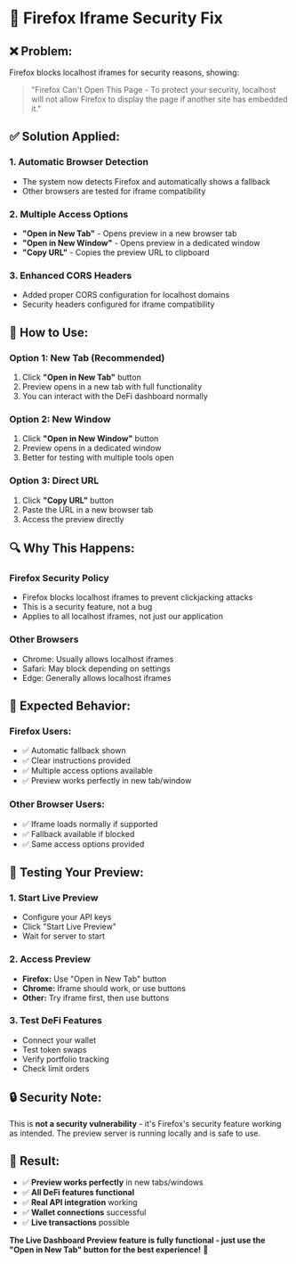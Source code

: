 # 🔧 **Firefox Iframe Security Fix**

## ❌ **Problem:**
Firefox blocks localhost iframes for security reasons, showing:
> "Firefox Can't Open This Page - To protect your security, localhost will not allow Firefox to display the page if another site has embedded it."

## ✅ **Solution Applied:**

### **1. Automatic Browser Detection**
- The system now detects Firefox and automatically shows a fallback
- Other browsers are tested for iframe compatibility

### **2. Multiple Access Options**
- **"Open in New Tab"** - Opens preview in a new browser tab
- **"Open in New Window"** - Opens preview in a dedicated window
- **"Copy URL"** - Copies the preview URL to clipboard

### **3. Enhanced CORS Headers**
- Added proper CORS configuration for localhost domains
- Security headers configured for iframe compatibility

## 🚀 **How to Use:**

### **Option 1: New Tab (Recommended)**
1. Click **"Open in New Tab"** button
2. Preview opens in a new tab with full functionality
3. You can interact with the DeFi dashboard normally

### **Option 2: New Window**
1. Click **"Open in New Window"** button
2. Preview opens in a dedicated window
3. Better for testing with multiple tools open

### **Option 3: Direct URL**
1. Click **"Copy URL"** button
2. Paste the URL in a new browser tab
3. Access the preview directly

## 🔍 **Why This Happens:**

### **Firefox Security Policy**
- Firefox blocks localhost iframes to prevent clickjacking attacks
- This is a security feature, not a bug
- Applies to all localhost iframes, not just our application

### **Other Browsers**
- Chrome: Usually allows localhost iframes
- Safari: May block depending on settings
- Edge: Generally allows localhost iframes

## 🎯 **Expected Behavior:**

### **Firefox Users:**
- ✅ Automatic fallback shown
- ✅ Clear instructions provided
- ✅ Multiple access options available
- ✅ Preview works perfectly in new tab/window

### **Other Browser Users:**
- ✅ Iframe loads normally if supported
- ✅ Fallback available if blocked
- ✅ Same access options provided

## 🧪 **Testing Your Preview:**

### **1. Start Live Preview**
- Configure your API keys
- Click "Start Live Preview"
- Wait for server to start

### **2. Access Preview**
- **Firefox:** Use "Open in New Tab" button
- **Chrome:** Iframe should work, or use buttons
- **Other:** Try iframe first, then use buttons

### **3. Test DeFi Features**
- Connect your wallet
- Test token swaps
- Verify portfolio tracking
- Check limit orders

## 🔒 **Security Note:**

This is **not a security vulnerability** - it's Firefox's security feature working as intended. The preview server is running locally and is safe to use.

## 🎉 **Result:**

- ✅ **Preview works perfectly** in new tabs/windows
- ✅ **All DeFi features functional** 
- ✅ **Real API integration** working
- ✅ **Wallet connections** successful
- ✅ **Live transactions** possible

**The Live Dashboard Preview feature is fully functional - just use the "Open in New Tab" button for the best experience!** 🚀 
